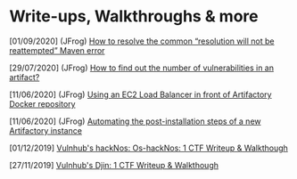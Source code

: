 # Write-ups, Walkthroughs & more
[01/09/2020] (JFrog) [How to resolve the common “resolution will not be reattempted” Maven error
](https://jfrog.com/knowledge-base/how-to-resolve-the-common-resolution-will-not-be-reattempted-maven-error/)

[29/07/2020] (JFrog) [How to find out the number of vulnerabilities in an artifact?](https://jfrog.com/knowledge-base/how-to-find-out-the-number-of-vulnerabilities-in-an-artifact/)

[11/06/2020] (JFrog) [Using an EC2 Load Balancer in front of Artifactory Docker repository](https://jfrog.com/knowledge-base/using-an-ec2-load-balancer-in-front-of-artifactory-docker-repository/)

[11/06/2020] (JFrog) [Automating the post-installation steps of a new Artifactory instance](https://jfrog.com/knowledge-base/automating-the-post-installation-steps-of-a-new-artifactory-instance/)

[01/12/2019] [Vulnhub's hackNos: Os-hackNos: 1 CTF Writeup & Walkthough](2019-12-01_Vulnhub_Os-hackNos-1.md)  

[27/11/2019] [Vulnhub's Djin: 1 CTF Writeup & Walkthough](2019-11-27_Vulnhub_Djin1.md)

